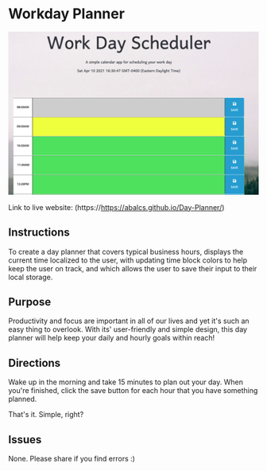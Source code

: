 # Workday Planner

![Day Planner Image](src/img/scheduler.png)


Link to live website: (https://https://abalcs.github.io/Day-Planner/)

## Instructions
To create a day planner that covers typical business hours, displays the current time localized to the user, with updating time block colors to help keep the user on track, and which allows the user to save their input to their local storage.

## Purpose
Productivity and focus are important in all of our lives and yet it's such an easy thing to overlook. With its' user-friendly and simple design, this day planner will help keep your daily and hourly goals within reach!

## Directions
Wake up in the morning and take 15 minutes to plan out your day.  When you're finished, click the save button for each hour that you have something planned.  

That's it.  Simple, right?

## Issues
None.  Please share if you find errors :)